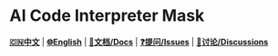 # AI Code Interpreter Mask

[**🇨🇳中文**](./README.md) |
[**🌐English**](./README_EN.md) |
[**📖文档/Docs**](https://github.com/TangBean/AI-Code-Interpreter-Mask/wiki) |
[**❓提问/Issues**](https://github.com/TangBean/AI-Code-Interpreter-Mask/issues) |
[**💬讨论/Discussions**](https://github.com/TangBean/AI-Code-Interpreter-Mask/discussions)


